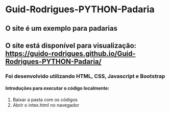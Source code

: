 # Guid-Rodrigues-PYTHON-Padaria
 
## O site é um exemplo para padarias
## O site está disponível para visualização: https://guido-rodrigues.github.io/Guid-Rodrigues-PYTHON-Padaria/
### Foi desenvolvido utilizando HTML, CSS, Javascript e Bootstrap
#### Introduções para executar o código localmente:

1. Baixar a pasta com os códigos
2. Abrir o intex.html no navegador